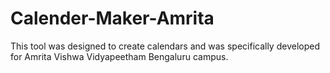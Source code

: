 # Calender-Maker-Amrita 
This tool was designed to create calendars and was specifically developed for Amrita Vishwa Vidyapeetham Bengaluru campus.
